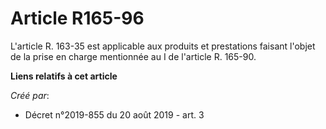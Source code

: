 # Article R165-96

L'article R. 163-35 est applicable aux produits et prestations faisant l'objet de la prise en charge mentionnée au I de
l'article R. 165-90.

**Liens relatifs à cet article**

_Créé par_:

  - Décret n°2019-855 du 20 août 2019 - art. 3
